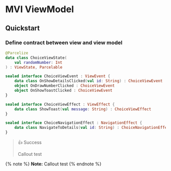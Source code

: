 # MVI ViewModel

## Quickstart

### Define contract between view and view model
```kotlin
@Parcelize
data class ChoiceViewState(
    val randomNumber: Int
) : ViewState, Parcelable

sealed interface ChoiceViewEvent : ViewEvent {
    data class OnShowDetailsClicked(val id: String) : ChoiceViewEvent
    object OnDrawNumberClicked : ChoiceViewEvent
    object OnShowToastClicked : ChoiceViewEvent
}

sealed interface ChoiceViewEffect : ViewEffect {
    data class ShowToast(val message: String) : ChoiceViewEffect
}

sealed interface ChoiceNavigationEffect : NavigationEffect {
    data class NavigateToDetails(val id: String) : ChoiceNavigationEffect
}
```

> 👍 Success
>
> Callout test


{% note %}
**Note:** Callout test
{% endnote %}